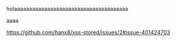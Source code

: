 holaaaaaaaaaaaaaaaaaaaaaaaaaaaaaaaaaaaaaa


aaaa

https://github.com/hanx8/xss-stored/issues/2#issue-401424703
